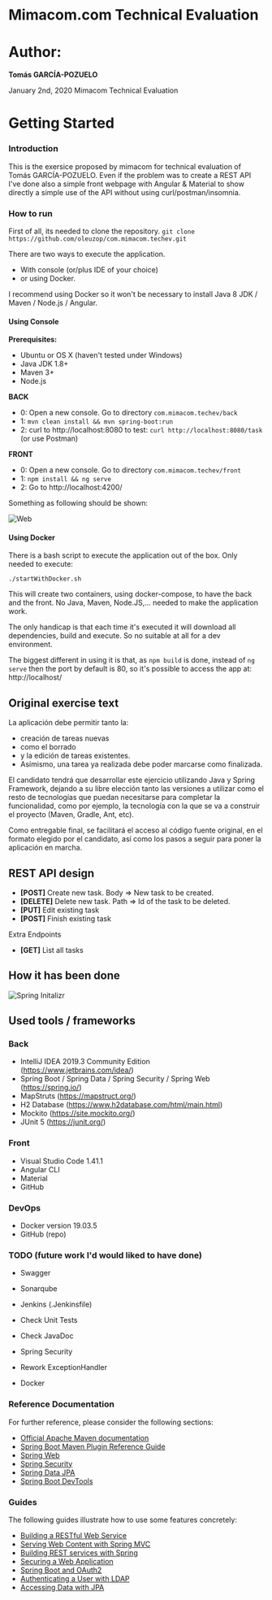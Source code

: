 # Mimacom.com Technical Evaluation
# Author:
**Tomás GARCÍA-POZUELO**

January 2nd, 2020
Mimacom Technical Evaluation

# Getting Started
### Introduction
This is the exersice proposed by mimacom for technical evaluation of Tomás GARCÍA-POZUELO.
Even if the problem was to create a REST API I've done also a simple front webpage with Angular & Material to show directly a simple use of the API without using curl/postman/insomnia.

### How to run
First of all, its needed to clone the repository.
```git clone https://github.com/oleuzop/com.mimacom.techev.git```

There are two ways to execute the application.
* With console (or/plus IDE of your choice)
* or using Docker.

I recommend using Docker so it won't be necessary to install Java 8 JDK / Maven / Node.js / Angular.

#### Using Console
**Prerequisites:**
- Ubuntu or OS X (haven't tested under Windows)
- Java JDK 1.8+
- Maven 3+
- Node.js

**BACK**
- 0: Open a new console. Go to directory ```com.mimacom.techev/back```
- 1: ```mvn clean install && mvn spring-boot:run```
- 2: curl to http://localhost:8080 to test: ```curl http://localhost:8080/task``` (or use Postman)

**FRONT**
- 0: Open a new console. Go to directory ```com.mimacom.techev/front```
- 1: ```npm install && ng serve```
- 2: Go to http://localhost:4200/

Something as following should be shown:

![Web](static/web.png "Title")

#### Using Docker

There is a bash script to execute the application out of the box. Only needed to execute:

```./startWithDocker.sh```

This will create two containers, using docker-compose, to have the back and the front. No Java, Maven, Node.JS,... 
needed to make the application work.

The only handicap is that each time it's executed it will download all dependencies, build and execute. So no suitable 
at all for a dev environment.

The biggest different in using it is that, as ```npm build``` is done, instead of ```ng serve``` then the port 
by default is 80, so it's possible to access the app at: http://localhost/

## Original exercise text
La aplicación debe permitir tanto la:
* creación de tareas nuevas
* como el borrado
* y la edición de tareas existentes.
* Asímismo, una tarea ya realizada debe poder marcarse como finalizada.

El candidato tendrá que desarrollar este ejercicio utilizando Java y Spring Framework,
dejando a su libre elección tanto las versiones a utilizar como el resto de tecnologías que
puedan necesitarse para completar la funcionalidad, como por ejemplo, la tecnología con la
que se va a construir el proyecto (Maven, Gradle, Ant, etc).

Como entregable final, se facilitará el acceso al código fuente original, en el formato elegido por
el candidato, así como los pasos a seguir para poner la aplicación en marcha.

## REST API design
* **[POST]** Create new task. Body => New task to be created.
* **[DELETE]** Delete new task. Path => Id of the task to be deleted.
* **[PUT]** Edit existing task 
* **[POST]** Finish existing task

Extra Endpoints
* **[GET]** List all tasks 

## How it has been done

![Spring Initalizr](static/spring_initalizr.png "Title")

## Used tools / frameworks

### Back
* IntelliJ IDEA 2019.3 Community Edition (https://www.jetbrains.com/idea/)
* Spring Boot / Spring Data / Spring Security / Spring Web (https://spring.io/)
* MapStruts (https://mapstruct.org/)
* H2 Database (https://www.h2database.com/html/main.html)
* Mockito (https://site.mockito.org/)
* JUnit 5 (https://junit.org/)

### Front
* Visual Studio Code 1.41.1
* Angular CLI
* Material
* GitHub

### DevOps
* Docker version 19.03.5
* GitHub (repo)

### TODO (future work I'd would liked to have done)
* Swagger
* Sonarqube
* Jenkins (.Jenkinsfile)

* Check Unit Tests
* Check JavaDoc
* Spring Security
* Rework ExceptionHandler
* Docker

### Reference Documentation
For further reference, please consider the following sections:

* [Official Apache Maven documentation](https://maven.apache.org/guides/index.html)
* [Spring Boot Maven Plugin Reference Guide](https://docs.spring.io/spring-boot/docs/2.2.2.RELEASE/maven-plugin/)
* [Spring Web](https://docs.spring.io/spring-boot/docs/2.2.2.RELEASE/reference/htmlsingle/#boot-features-developing-web-applications)
* [Spring Security](https://docs.spring.io/spring-boot/docs/2.2.2.RELEASE/reference/htmlsingle/#boot-features-security)
* [Spring Data JPA](https://docs.spring.io/spring-boot/docs/2.2.2.RELEASE/reference/htmlsingle/#boot-features-jpa-and-spring-data)
* [Spring Boot DevTools](https://docs.spring.io/spring-boot/docs/2.2.2.RELEASE/reference/htmlsingle/#using-boot-devtools)

### Guides
The following guides illustrate how to use some features concretely:

* [Building a RESTful Web Service](https://spring.io/guides/gs/rest-service/)
* [Serving Web Content with Spring MVC](https://spring.io/guides/gs/serving-web-content/)
* [Building REST services with Spring](https://spring.io/guides/tutorials/bookmarks/)
* [Securing a Web Application](https://spring.io/guides/gs/securing-web/)
* [Spring Boot and OAuth2](https://spring.io/guides/tutorials/spring-boot-oauth2/)
* [Authenticating a User with LDAP](https://spring.io/guides/gs/authenticating-ldap/)
* [Accessing Data with JPA](https://spring.io/guides/gs/accessing-data-jpa/)

